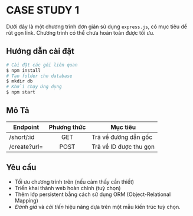 # CASE STUDY 1
Dưới đây là một chương trình đơn giản sử dụng `express.js`, có mục tiêu để rút gọn link. Chương trình có thể chưa hoàn toàn được tối ưu.

## Hướng dẫn cài đặt
```sh
# Cài đặt các gói liên quan
$ npm install
# Tạo folder cho database
$ mkdir db
# Khởi chạy ứng dụng
$ npm start
```

## Mô Tả
| Endpoint | Phương thức | Mục tiêu
|--|:--:|--|
| /short/:id | GET | Trả về đường dẫn gốc
| /create?url= | POST | Trả về ID được thu gọn


## Yêu cầu
 - Tối ưu chương trình trên (nếu cảm thấy cần thiết)
 - Triển khai thành web hoàn chỉnh (tuỳ chọn)
 - Thêm lớp persistent bằng cách sử dụng ORM (Object-Relational Mapping)
 - *Đánh giá* và *cải tiến* hiệu năng dựa trên một mẫu kiến trúc tuỳ chọn.
